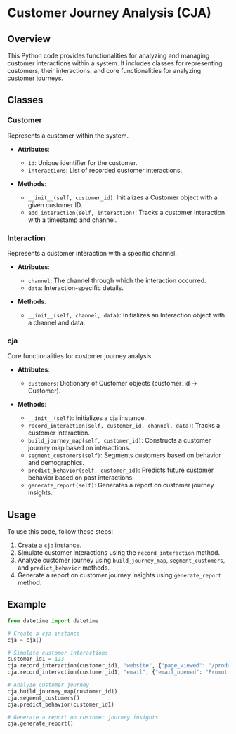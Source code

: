 # Customer Journey Analysis (CJA)

## Overview
This Python code provides functionalities for analyzing and managing customer interactions within a system. It includes classes for representing customers, their interactions, and core functionalities for analyzing customer journeys.

## Classes

### Customer
Represents a customer within the system.

- **Attributes**:
  - `id`: Unique identifier for the customer.
  - `interactions`: List of recorded customer interactions.

- **Methods**:
  - `__init__(self, customer_id)`: Initializes a Customer object with a given customer ID.
  - `add_interaction(self, interaction)`: Tracks a customer interaction with a timestamp and channel.

### Interaction
Represents a customer interaction with a specific channel.

- **Attributes**:
  - `channel`: The channel through which the interaction occurred.
  - `data`: Interaction-specific details.

- **Methods**:
  - `__init__(self, channel, data)`: Initializes an Interaction object with a channel and data.

### cja
Core functionalities for customer journey analysis.

- **Attributes**:
  - `customers`: Dictionary of Customer objects (customer_id -> Customer).

- **Methods**:
  - `__init__(self)`: Initializes a cja instance.
  - `record_interaction(self, customer_id, channel, data)`: Tracks a customer interaction.
  - `build_journey_map(self, customer_id)`: Constructs a customer journey map based on interactions.
  - `segment_customers(self)`: Segments customers based on behavior and demographics.
  - `predict_behavior(self, customer_id)`: Predicts future customer behavior based on past interactions.
  - `generate_report(self)`: Generates a report on customer journey insights.

## Usage
To use this code, follow these steps:

1. Create a `cja` instance.
2. Simulate customer interactions using the `record_interaction` method.
3. Analyze customer journey using `build_journey_map`, `segment_customers`, and `predict_behavior` methods.
4. Generate a report on customer journey insights using `generate_report` method.

## Example
```python
from datetime import datetime

# Create a cja instance
cja = cja()

# Simulate customer interactions
customer_id1 = 123
cja.record_interaction(customer_id1, "website", {"page_viewed": "/products"})
cja.record_interaction(customer_id1, "email", {"email_opened": "Promotional Offer"})

# Analyze customer journey
cja.build_journey_map(customer_id1)
cja.segment_customers()
cja.predict_behavior(customer_id1)

# Generate a report on customer journey insights
cja.generate_report()
